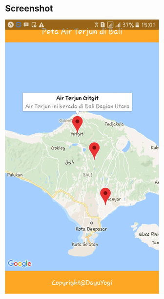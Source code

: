 # Screenshot 
<p align="center">
 <img src="https://github.com/dayuyogi/react-maps/blob/master/65197.jpg"/>
 </p>
